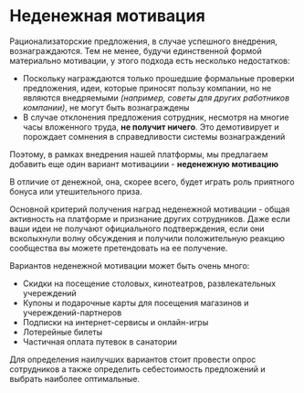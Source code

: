# Неденежная мотивация
Рационализаторские предложения, в случае успешного внедрения, вознаграждаются. Тем не менее, будучи единственной формой материально мотивации, у этого подхода есть несколько недостатков:
- Поскольку награждаются только прошедшие формальные проверки предложения, идеи, которые приносят пользу компании, но не являются внедряемыми *(например, советы для других работников компании)*, не могут быть вознаграждены
- В случае отклонения предложения сотрудник, несмотря на многие часы вложенного труда, **не получит ничего**. Это демотивирует и порождает сомнения в справедливости системы вознаграждений

Поэтому, в рамках внедрения нашей платформы, мы предлагаем добавить еще один вариант мотивациии - **неденежную мотивацию**

В отличие от денежной, она, скорее всего, будет играть роль приятного бонуса или утешительного приза.

Основной критерий получения наград неденежной мотивации - общая активность на платформе и признание других сотрудников. Даже если ваши идеи не получают официального подтверждения, если они всколыхнули волну обсуждения и получили положительную реакцию сообщества вы можете претендовать на ее получение.

Вариантов неденежной мотивации может быть очень много:
- Скидки на посещение столовых, кинотеатров, развлекательных учереждений
- Купоны и подарочные карты для посещения магазинов и учереждений-партнеров
- Подписки на интернет-сервисы и онлайн-игры
- Лотерейные билеты
- Частичная оплата путевок в санатории

Для определения наилучших вариантов стоит провести опрос сотрудников а также определить себестоимость предложений и выбрать наиболее оптимальные.